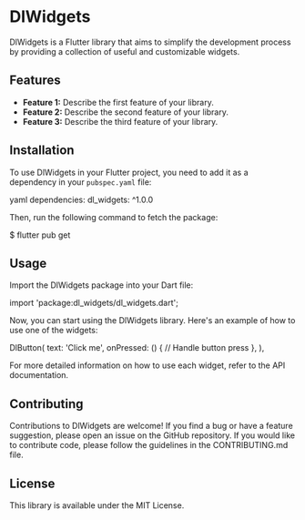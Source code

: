# DlWidgets

DlWidgets is a Flutter library that aims to simplify the development process by providing a collection of useful and customizable widgets.

## Features

- **Feature 1:** Describe the first feature of your library.
- **Feature 2:** Describe the second feature of your library.
- **Feature 3:** Describe the third feature of your library.

## Installation

To use DlWidgets in your Flutter project, you need to add it as a dependency in your `pubspec.yaml` file:

yaml
dependencies:
  dl_widgets: ^1.0.0

Then, run the following command to fetch the package:

$ flutter pub get

## Usage
Import the DlWidgets package into your Dart file:

import 'package:dl_widgets/dl_widgets.dart';

Now, you can start using the DlWidgets library. Here's an example of how to use one of the widgets:

DlButton(
  text: 'Click me',
  onPressed: () {
    // Handle button press
  },
),

For more detailed information on how to use each widget, refer to the API documentation.

## Contributing
Contributions to DlWidgets are welcome! If you find a bug or have a feature suggestion, please open an issue on the GitHub repository. If you would like to contribute code, please follow the guidelines in the CONTRIBUTING.md file.

## License
This library is available under the MIT License.
